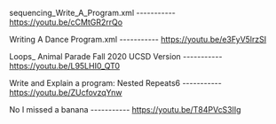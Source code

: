 sequencing_Write_A_Program.xml ----------- https://youtu.be/cCMtGR2rrQo


Writing A Dance Program.xml ----------- https://youtu.be/e3FyV5lrzSI


Loops_ Animal Parade Fall 2020 UCSD Version ----------- https://youtu.be/L95LHI0_QT0


Write and Explain a program: Nested Repeats6 ----------- https://youtu.be/ZUcfovzqYnw


No I missed a banana ----------- https://youtu.be/T84PVcS3lIg
